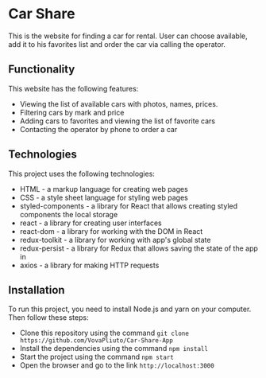# Car Share

This is the website for finding a car for rental. User can choose available, add it to his favorites list and order the car via calling the operator. 

## Functionality

This website has the following features:

- Viewing the list of available cars with photos, names, prices.
- Filtering cars by mark and price
- Adding cars to favorites and viewing the list of favorite cars
- Contacting the operator by phone to order a car

## Technologies

This project uses the following technologies:

- HTML - a markup language for creating web pages
- CSS - a style sheet language for styling web pages
- styled-components - a library for React that allows creating styled components
  the local storage
- react - a library for creating user interfaces
- react-dom - a library for working with the DOM in React
- redux-toolkit - a library for working with app's global state
- redux-persist - a library for Redux that allows saving the state of the app in
- axios - a library for making HTTP requests


## Installation

To run this project, you need to install Node.js and yarn on your computer. Then
follow these steps:

- Clone this repository using the command
  `git clone https://github.com/VovaPliuto/Car-Share-App`
- Install the dependencies using the command `npm install`
- Start the project using the command `npm start`
- Open the browser and go to the link `http://localhost:3000`